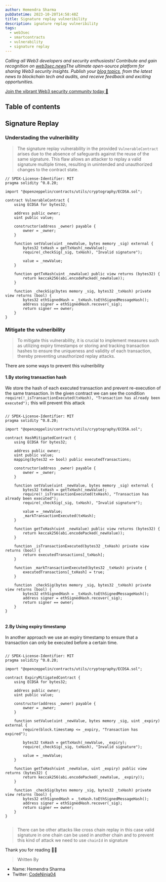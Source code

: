 ```yaml
---
author: Hemendra Sharma
pubDatetime: 2023-10-20T14:58:48Z
title: Signature replay vulneribility
description: ignature replay vulneribility
tags:
  - web3sec
  - smartcontracts
  - vulnerability
  - signature replay
---
```


<em>Calling all Web3 developers and security enthusiasts! Contribute and gain recognition on [web3sec.news](https://web3sec.news/)The ultimate open-source platform for sharing Web3 security insights. Publish your [blog topics](https://github.com/Web3secNews/blog),
from the latest news to blockchain tech and audits, and receive feedback and exciting opportunities.
</em>

[Join the vibrant Web3 security community today 🤝 ](https://discord.com/invite/CseAxvtrZ3)

## Table of contents

## Signature Replay

### Understading the vulneribility

> The signature replay vulnerability in the provided `VulnerableContract` arises due to the absence of safeguards against the reuse of the same signature. This flaw allows an attacker to replay a valid signature multiple times, resulting in unintended and unauthorized changes to the contract state.

```solidity
// SPDX-License-Identifier: MIT
pragma solidity ^0.8.20;

import "@openzeppelin/contracts/utils/cryptography/ECDSA.sol";

contract VulnerableContract {
    using ECDSA for bytes32;

    address public owner;
    uint public value;

    constructor(address _owner) payable {
        owner = _owner;
    }

    function setValue(uint _newValue, bytes memory _sig) external {
        bytes32 txHash = getTxHash(_newValue);
        require(_checkSig(_sig, txHash), "Invalid signature");

        value = _newValue;
    }

    function getTxHash(uint _newValue) public view returns (bytes32) {
        return keccak256(abi.encodePacked(_newValue));
    }

    function _checkSig(bytes memory _sig, bytes32 _txHash) private view returns (bool) {
        bytes32 ethSignedHash = _txHash.toEthSignedMessageHash();
        address signer = ethSignedHash.recover(_sig);
        return signer == owner;
    }
}
```

### Mitigate the vulneribility

> To mitigate this vulnerability, it is crucial to implement measures such as utilizing expiry timestamps or storing and tracking transaction hashes to ensure the uniqueness and validity of each transaction, thereby preventing unauthorized replay attacks.

There are some ways to prevent this vulneribility

#### 1.By storing transaction hash

We store the hash of each executed transaction and prevent re-execution of the same transaction. In the given contract we can see the condition `require(!_isTransactionExecuted(txHash), "Transaction has already been executed");` this will prevent this attack

```solidity

// SPDX-License-Identifier: MIT
pragma solidity ^0.8.20;

import "@openzeppelin/contracts/utils/cryptography/ECDSA.sol";

contract HashMitigatedContract {
    using ECDSA for bytes32;

    address public owner;
    uint public value;
    mapping(bytes32 => bool) public executedTransactions;

    constructor(address _owner) payable {
        owner = _owner;
    }

    function setValue(uint _newValue, bytes memory _sig) external {
        bytes32 txHash = getTxHash(_newValue);
        require(!_isTransactionExecuted(txHash), "Transaction has already been executed");
        require(_checkSig(_sig, txHash), "Invalid signature");

        value = _newValue;
        _markTransactionExecuted(txHash);
    }

    function getTxHash(uint _newValue) public view returns (bytes32) {
        return keccak256(abi.encodePacked(_newValue));
    }

    function _isTransactionExecuted(bytes32 _txHash) private view returns (bool) {
        return executedTransactions[_txHash];
    }

    function _markTransactionExecuted(bytes32 _txHash) private {
        executedTransactions[_txHash] = true;
    }

    function _checkSig(bytes memory _sig, bytes32 _txHash) private view returns (bool) {
        bytes32 ethSignedHash = _txHash.toEthSignedMessageHash();
        address signer = ethSignedHash.recover(_sig);
        return signer == owner;
    }
}


```

#### 2.By Using expiry timestamp

In another approach we use an expiry timestamp to ensure that a transaction can only be executed before a certain time.

```solidity

// SPDX-License-Identifier: MIT
pragma solidity ^0.8.20;

import "@openzeppelin/contracts/utils/cryptography/ECDSA.sol";

contract ExpiryMitigatedContract {
    using ECDSA for bytes32;

    address public owner;
    uint public value;

    constructor(address _owner) payable {
        owner = _owner;
    }

    function setValue(uint _newValue, bytes memory _sig, uint _expiry) external {
        require(block.timestamp <= _expiry, "Transaction has expired");

        bytes32 txHash = getTxHash(_newValue, _expiry);
        require(_checkSig(_sig, txHash), "Invalid signature");

        value = _newValue;
    }

    function getTxHash(uint _newValue, uint _expiry) public view returns (bytes32) {
        return keccak256(abi.encodePacked(_newValue, _expiry));
    }

    function _checkSig(bytes memory _sig, bytes32 _txHash) private view returns (bool) {
        bytes32 ethSignedHash = _txHash.toEthSignedMessageHash();
        address signer = ethSignedHash.recover(_sig);
        return signer == owner;
    }
}


```

> There can be other attacks like cross chain replay in this case valid signature in one chain can be used in another chain and to prevent this kind of attack we need to use `chainId` in signature

Thank you for reading ✌🏻

> Written By

- Name: Hemendra Sharma
- Twitter: [CodeNinja04](https://twitter.com/Codeninja04)
